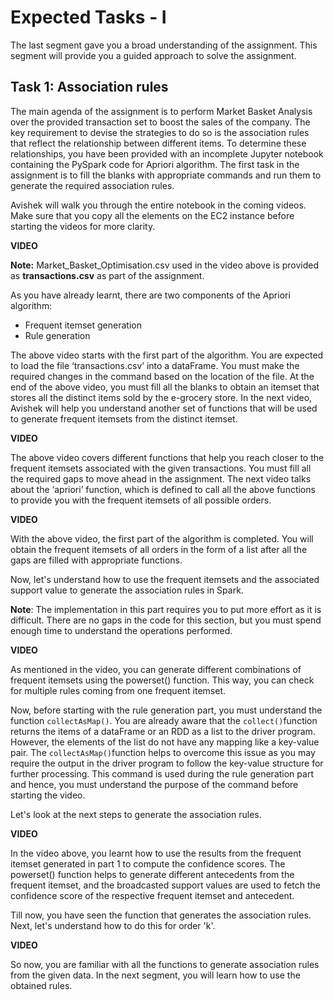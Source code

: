 # Expected Tasks - I

The last segment gave you a broad understanding of the assignment. This segment will provide you a guided approach to solve the assignment.

## Task 1: Association rules

The main agenda of the assignment is to perform Market Basket Analysis over the provided transaction set to boost the sales of the company. The key requirement to devise the strategies to do so is the association rules that reflect the relationship between different items. To determine these relationships, you have been provided with an incomplete Jupyter notebook containing the PySpark code for Apriori algorithm. The first task in the assignment is to fill the blanks with appropriate commands and run them to generate the required association rules.

Avishek will walk you through the entire notebook in the coming videos. Make sure that you copy all the elements on the EC2 instance before starting the videos for more clarity.

**VIDEO**

**Note:** Market_Basket_Optimisation.csv used in the video above is provided as **transactions.csv** as part of the assignment.

As you have already learnt, there are two components of the Apriori algorithm:

- Frequent itemset generation
- Rule generation

The above video starts with the first part of the algorithm. You are expected to load the file ‘transactions.csv’ into a dataFrame. You must make the required changes in the command based on the location of the file. At the end of the above video, you must fill all the blanks to obtain an itemset that stores all the distinct items sold by the e-grocery store. In the next video, Avishek will help you understand another set of functions that will be used to generate frequent itemsets from the distinct itemset.

**VIDEO**

The above video covers different functions that help you reach closer to the frequent itemsets associated with the given transactions. You must fill all the required gaps to move ahead in the assignment. The next video talks about the ‘apriori’ function, which is defined to call all the above functions to provide you with the frequent itemsets of all possible orders.

**VIDEO**

With the above video, the first part of the algorithm is completed. You will obtain the frequent itemsets of all orders in the form of a list after all the gaps are filled with appropriate functions.

Now, let's understand how to use the frequent itemsets and the associated support value to generate the association rules in Spark.

**Note**: The implementation in this part requires you to put more effort as it is difficult. There are no gaps in the code for this section, but you must spend enough time to understand the operations performed.

**VIDEO**

As mentioned in the video, you can generate different combinations of frequent itemsets using the powerset() function. This way, you can check for multiple rules coming from one frequent itemset.

Now, before starting with the rule generation part, you must understand the function `collectAsMap()`. You are already aware that the `collect()`function returns the items of a dataFrame or an RDD as a list to the driver program. However, the elements of the list do not have any mapping like a key-value pair. The `collectAsMap()`function helps to overcome this issue as you may require the output in the driver program to follow the key-value structure for further processing. This command is used during the rule generation part and hence, you must understand the purpose of the command before starting the video.

Let's look at the next steps to generate the association rules.

**VIDEO**

In the video above, you learnt how to use the results from the frequent itemset generated in part 1 to compute the confidence scores. The powerset() function helps to generate different antecedents from the frequent itemset, and the broadcasted support values are used to fetch the confidence score of the respective frequent itemset and antecedent.

Till now, you have seen the function that generates the association rules. Next, let's understand how to do this for order 'k'.

**VIDEO**

So now, you are familiar with all the functions to generate association rules from the given data. In the next segment, you will learn how to use the obtained rules.
